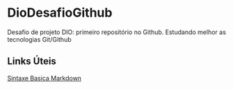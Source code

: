 # DioDesafioGithub
Desafio de projeto DIO: primeiro repositório no Github. Estudando melhor as tecnologias Git/Github

## Links Úteis
[Sintaxe Basica Markdown](https://www.markdownguide.org/basic-syntax/)
